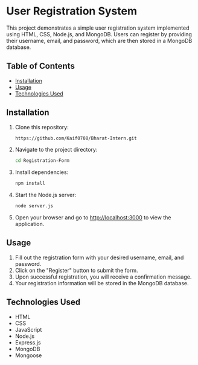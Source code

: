 # User Registration System

This project demonstrates a simple user registration system implemented using HTML, CSS, Node.js, and MongoDB. Users can register by providing their username, email, and password, which are then stored in a MongoDB database.

## Table of Contents

- [Installation](#installation)
- [Usage](#usage)
- [Technologies Used](#technologies-used)

## Installation

1. Clone this repository:
    ```bash
    https://github.com/Kaif0708/Bharat-Intern.git
    ```
2. Navigate to the project directory:
    ```bash
    cd Registration-Form
    ```
3. Install dependencies:
    ```bash
    npm install
    ```
4. Start the Node.js server:
    ```bash
    node server.js
    ```
5. Open your browser and go to [http://localhost:3000](http://localhost:3000) to view the application.

## Usage

1. Fill out the registration form with your desired username, email, and password.
2. Click on the "Register" button to submit the form.
3. Upon successful registration, you will receive a confirmation message.
4. Your registration information will be stored in the MongoDB database.

## Technologies Used

- HTML
- CSS
- JavaScript
- Node.js
- Express.js
- MongoDB
- Mongoose
